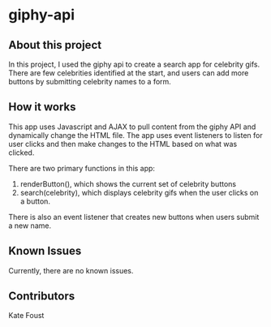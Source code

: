# giphy-api

## About this project

In this project, I used the giphy api to create a search app for celebrity gifs. There are few celebrities identified at the start, and users can add more buttons by submitting celebrity names to a form. 

## How it works
This app uses Javascript and AJAX to pull content from the giphy API and dynamically change the HTML file. The app uses event listeners to listen for user clicks and then make changes to the HTML based on what was clicked.

There are two primary functions in this app: 
1. renderButton(), which shows the current set of celebrity buttons
2. search(celebrity), which displays celebrity gifs when the user clicks on a button.

There is also an event listener that creates new buttons when users submit a new name. 

## Known Issues

Currently, there are no known issues. 

## Contributors
Kate Foust
